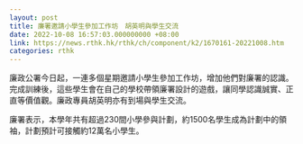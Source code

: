 ```yaml
---
layout: post
title: 廉署邀請小學生參加工作坊　胡英明與學生交流
date: 2022-10-08 16:57:03.000000000 +08:00
link: https://news.rthk.hk/rthk/ch/component/k2/1670161-20221008.htm
categories: rthk
---
```


廉政公署今日起，一連多個星期邀請小學生參加工作坊，增加他們對廉署的認識。完成訓練後，這些學生會在自己的學校帶領廉署設計的遊戲，讓同學認識誠實、正直等價值觀。廉政專員胡英明亦有到場與學生交流。

廉署表示，本學年共有超過230間小學參與計劃，約1500名學生成為計劃中的領袖，計劃預計可接觸約12萬名小學生。
